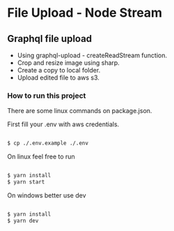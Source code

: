 # File Upload - Node Stream

## Graphql file upload

- Using graphql-upload - createReadStream function.
- Crop and resize image using sharp.
- Create a copy to local folder.
- Upload edited file to aws s3.

### How to run this project
There are some linux commands on package.json.

First fill your .env with aws credentials.

```sh

$ cp ./.env.example ./.env

```

On linux feel free to run 

```sh

$ yarn install
$ yarn start

```

On windows better use dev

```sh

$ yarn install
$ yarn dev

```

